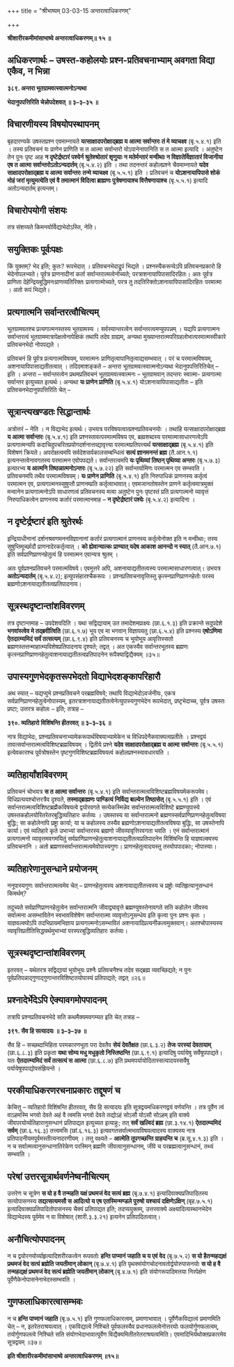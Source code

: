 +++
title = "श्रीभाष्यम् 03-03-15 अन्तरत्वाधिकरणम्"

+++


**श्रीशारीरकमीमांसाभाष्ये अन्तरत्वाधिकरणम्॥ १५ ॥**

## अधिकरणार्थः – उषस्त-कहोलयोः प्रश्न-प्रतिवचनाभ्याम् अवगता विद्या एकैव, न भिन्ना

**३८९. अन्तरा भूतग्रामवत्स्वात्मनोऽन्यथा**

**भेदानुपपत्तिरिति चेन्नोपदेशवत् ॥ ३–३–३५ ॥**

## विचारणीयस्य विषयोपस्थापनम्

बृहदारण्यके उषस्तप्रश्न एवमाम्नायते **यत्साक्षादपरोक्षाद्ब्रह्म य आत्मा सर्वान्तरः तं मे व्याचक्ष्व** (बृ.५.४.१) इति । तस्य प्रतिवचनं यः प्राणेन प्राणिति स त आत्मा सर्वान्तरो योऽपानेनापानिति स त आत्मा इत्यादि । अतुष्टेन तेन पुनः पृष्ट आह **न दृष्टेर्द्रष्टारं पश्येर्न श्रुतेश्श्रोतारं शृणुयाः न मतेर्मन्तारं मन्वीथाः न विज्ञातेर्विज्ञातारं विजानीया एष त आत्मा सर्वान्तरोऽतोऽन्यदार्तम्** (बृ.५.४.२) इति । तथा तदनन्तरं कहोलप्रश्ने चैवमाम्नायते **यदेव साक्षादपरोक्षाद्ब्रह्म य आत्मा सर्वान्तरः तन्मे व्याचक्ष्व** (बृ.५.५.१) इति । प्रतिवचनं च **योऽशनायापिपासे शोकं मोहं जरां मृत्युमत्येति एवं वै तमात्मानं विदित्वा ब्राह्मणः पुत्रेषणायाश्च वित्तैषणायाश्च** (बृ.५.५.१) इत्यादि अतोऽन्यदार्तम् इत्यन्तम्।

## विचारोपयोगी संशयः

तत्र संशय्यते किमनयोर्विद्याभेदोऽस्ति, नेति।

## सयुक्तिकः पूर्वःपक्षः

किं युक्तम्? भेद इति; कुतः? रूपभेदात् । प्रतिवचनभेदाद्रूपं भिद्यते । प्रश्नस्यैकरूप्येऽपि प्रतिवचनप्रकारो हि भेदेनोपलभ्यते। पूर्वत्र प्राणनादीनां कर्ता सर्वान्तरात्मत्वेनोच्यते; परत्राशनायापिपासादिरहितः। अतः पूर्वत्र प्राणिता देहेन्द्रियबुद्धिमनःप्राणव्यतिरिक्तः प्रत्यगात्मोच्यते, परत्र तु तदतिरिक्तोऽशनायापिपासादिरहितः परमात्मा । अतो रूपं भिद्यते।

## प्रत्यगात्मनि सर्वान्तरत्वौचित्यम्

भूतग्रामवतश्च प्रत्यगात्मनस्तस्य भूतग्रामस्य । सर्वस्यान्तरत्वेन
सर्वान्तरत्वमप्युपपन्नम् । यद्यपि प्रत्यगात्मनः सर्वान्तरत्वं भूतग्राममात्रापेक्षत्वेनापेक्षिकं तथापि तदेव ग्राह्यम्, अन्यथा मुख्यान्तरात्मपरिग्रहलोभात्परमात्मस्वीकारे प्रतिवचनभेदो नोपपद्यते ।

प्रतिवचनं हि पूर्वत्र प्रत्यगात्मविषयम्, परमात्मनः प्राणितृत्वापानितृत्वाद्यसम्भवात् । परं च परमात्मविषयम्, अशनायापिपासाद्यतीतत्वात् । तदिदमाशङ्कते – अन्तरा भूतग्रामवत्स्वात्मनोऽन्यथा भेदानुपपत्तिरितिचेत् – इति । अन्तरा – सर्वान्तरत्वेन प्रथमप्रतिवचनं भूतग्रामवत्स्वात्मनः – भूतग्रामवान् तदन्तरः स्वात्मा- प्रत्यगात्मा सर्वान्तर इत्युच्यत इत्यर्थः। अन्यथा
**यः प्राणेन प्राणिति** (बृ.५.४.१) योऽशनायापिपासाद्यतीतः – इति प्रतिवचनभेदानुपपत्तिरिति चेत् –

## सूत्रान्त्यखण्डतः सिद्धान्तार्थः

अत्रोत्तरं – नेति । न विद्याभेद इत्यर्थः। उभयत्र परविषयत्वात्प्रश्नप्रतिवचनयोः । तथाहि यत्साक्षादपरोक्षाद्ब्रह्म **य आत्मा सर्वान्तरः** (बृ.५.४.१) इति प्रश्नस्तावत्परमात्मविषय एव, ब्रह्मशब्दस्य परमात्मासाधारणत्वेऽपि प्रत्यगात्मन्यपि कदाचिदुपचरितप्रयोगदर्शनात्तव्द्यावृत्त्या परमात्मप्रतिपत्त्यर्थं
**यत्साक्षाद्ब्रह्म** (बृ.५.४.१) इति विशेषणं क्रियते। अपरोक्षत्वमपि सर्वदेशसर्वकालसम्बन्धित्वं **सत्यं ज्ञानमनन्तं ब्रह्म** (तै.आन.१.१) इत्यनन्तत्वेनावगतस्य परमात्मन एवोपपद्यते। सर्वान्तरत्वमपि
**यः पृथिव्यां तिष्ठन् पृथिव्या अन्तरः** (बृ.५.७.३) इत्यारभ्य **य आत्मनि तिष्ठन्नात्मनोऽन्तरः** (बृ.५.७.२२) इति सर्वान्तर्यामिणः परमात्मन एव सम्भवति । प्रतिवचनमपि तथैव परमात्मविषयम्।
**यः प्राणेन प्राणिति** (बृ.५.४.१) इति निरुपाधिकं प्राणनस्य कर्तृत्वं परमात्मन एव, प्रत्यगात्मनस्सुषुप्तौ प्राणनम्प्रति कर्तृत्वाभावात्। एवमजानतोषस्तेन प्राणने कर्तृत्वमात्रमुक्तं मन्वानेन प्रत्यगात्मनोऽपि साधारणत्वं प्रतिवचनस्य मत्वा अतुष्टेन पुनः पृष्टस्तं प्रति प्रत्यगात्मनो व्यावृत्तं निरुपाधिकत्वेन प्राणनस्य कर्तारं परमात्मानमाह – **न दृष्टेर्द्रष्टारं पश्येः** (बृ.५.४.२) इत्यादिना ।

## न दृष्टेर्द्रष्टारं इति श्रुतेरर्थः

इन्द्रियाधीनानां दर्शनश्रवणमननविज्ञानानां कर्तारं प्रत्यगात्मानं प्राणनस्य कर्तृत्वेनोक्त इति न मन्वीथाः; तस्य सुषुप्तिमूर्च्छादौ प्राणनादेरकर्तृत्वात् । **को ह्येवान्यात्कः प्राण्यात् यदेष आकाश आनन्दो न स्यात्** (तै.आन.७.१) इति सर्वप्राणिप्राणनहेतुत्वं हि परमात्मन एवान्यत्र श्रुतम् ।

अतः पूर्वप्रश्नप्रतिवचने परमात्मविषये। एवमुत्तरे अपि, अशनायाद्यतीतत्वस्य परमात्मासाधारणत्वात्। उभयत्र **अतोऽन्यदार्तम्** (बृ.५.४.२); इत्युपसंहारश्चैकरूपः । प्रश्नप्रतिवचनावृत्तिस्तु कृत्स्नप्राणिप्राणनहेतोः परस्य ब्रह्मणोऽशनायाद्यतीतत्वप्रतिपादनाय।

## सूत्रस्थदृष्टान्तांशविवरणम्

तत्र दृष्टान्तमाह – उपदेशवदिति । यथा सद्विद्यायाम् उत तमादेशमप्राक्ष्यः (छा.६.१.३) इति प्रक्रान्ते सदुपदेशे
**भगवांस्त्वेव मे तद्ब्रवीत्विति** (छा.६.१.७) भूय एव मा भगवान् विज्ञापयतु (छा.६.५.४) इति प्रश्नस्य **एषोऽणिमा ऐतदात्म्यमिदं सर्वं तत्सत्यम्** (छा.६.९.४) इति प्रतिवचनस्य च भूयोभूय आवृत्तिस्सतो ब्रह्मणस्तत्तन्माहात्म्यविशेषप्रतिपादनाय दृश्यते; तद्वत् । अत एकस्यैव सर्वान्तरभूतस्य ब्रह्मणः कृत्स्नप्राणिप्राणनहेतुत्वाशनायाद्यतीतत्वप्रतिपादनेन रूपैक्याद्विद्यैक्यम् ॥३५॥

## उपास्यगुणभेदकृतरूपभेदतो विद्याभेदशङ्कापरिहारौ

अथ स्यात् – यद्यप्युभे प्रश्नप्रतिवचने परब्रह्मविषये; तथापि विद्याभेदोऽवर्जनीयः, एकत्र सर्वप्राणिप्राणनहेतुत्वेनोपास्यम्, इतरत्राशनायाद्यतीतत्वेनेत्युपास्यगुणभेदेन रूपभेदात्, प्रष्टृभेदाच्च, पूर्वत्र उषस्तः प्रष्टा; उत्तरत्र कहोलः – इति; तत्राह –

**३९०. व्यतिहारो विशिंषन्ति हीतरवत् ॥ ३–३–३६ ॥**

नात्र विद्याभेदः, प्रश्नप्रतिवचनाभ्यामेकरूपार्थविषयाभ्यामेकेन च विधिपदेनैकवाक्यत्वप्रतीतेः । प्रश्नद्वयं तावत्सर्वान्तरात्मत्वविशिष्टब्रह्मविषयम् । द्वितीये प्रश्ने **यदेव साक्षादपरोक्षाद्ब्रह्म य आत्मा सर्वान्तरः** (बृ.५.५.१) इत्येवकारश्च पूर्वत्रोषस्तेन पृष्टगुणविशिष्टब्रह्मविषयत्वं कहोलप्रश्नस्यावधारयति ।

## व्यतिहार्यांशविवरणम्

प्रतिवचनं चोभयत्र **स त आत्मा सर्वान्तरः** (बृ.५.४.१) इति सर्वान्तरात्मत्वविशिष्टब्रह्मविषयमेकरूपमेव। विधिप्रत्ययश्चोत्तरत्रैव दृश्यते, **तस्माद्ब्राह्मणः पाण्डित्यं निर्विद्य बाल्येन तिष्ठासेत्** (बृ.५.५.१) इति । एवं सर्वान्तरात्मत्वविशिष्टब्रह्मैकविषयत्वे द्वयोरवगते सत्येकस्मिन्नेव सर्वान्तरात्मत्वविशिष्टे ब्रह्मण्युपास्ये उषस्तकहोलयोरितरेतरबुद्धिव्यतिहारः कर्तव्यः । उषस्तस्य या सर्वान्तरात्मनो ब्रह्मणस्सर्वप्राणिप्राणनहेतुत्वविषया बुद्धिः; सा कहोलेनापि प्रष्ट्रा कार्या; या च कहोलस्य तस्यैव ब्रह्मणोऽशनायाद्यतीतत्वविषया बुद्धिः, सा उषस्तेनापि कार्या। एवं व्यतिहारे कृते उभाभ्यां सर्वान्तरस्य ब्रह्मणो जीवव्यावृत्तिरवगता भवति । एनं सर्वान्तरात्मानं प्रत्यगात्मनो व्यावृत्तमवगमयितुं सर्वप्राणिप्राणनहेतुत्वाशनायाद्यतीतत्वप्रतिपादनेन विशिंषन्ति हि याज्ञवल्क्यस्य प्रतिवचनानि । अतो ब्रह्मणस्सर्वान्तरात्मत्वमेवोपास्यगुणः। प्राणनहेतुत्वादयस्तु तस्योपपादकाः; नोपास्याः।

## व्यतिहारेणानुसन्धाने प्रयोजनम्

ननूपास्यगुणः सर्वान्तरात्मत्वमेव चेत् – प्राणनहेतुत्वस्य अशनायाद्यतीतत्त्वस्य च प्रष्ट्रोः व्यतिहृत्यानुसन्धानं किमर्थम्?

तदुच्यते सर्वप्राणिप्राणनहेतुत्वेन सर्वान्तरात्मनि जीवाद्व्यावृत्ते ब्रह्मण्युषस्तेनावगते सति कहोलेन जीवस्य सर्वात्मना असम्भावितेन स्वभावविशेषेण सर्वान्तरात्मा व्यावृत्तोऽनुसन्धेय इति कृत्वा पुनः प्रश्नः कृतः । याज्ञवल्क्योऽपि तदभिप्रायमभिज्ञाय प्रत्यगात्मनोऽसम्भावितं अशनायादिप्रत्यनीकत्वमुक्तवान्। अतश्चोपास्यस्य व्यावृत्तिप्रतीतिसिद्ध्यर्थमुभाभ्यां परस्परबुद्धिव्यतिहारः कर्तव्यः।

## सूत्रस्थदृष्टान्तांशविवरणम्

 इतरवत् – यथेतरत्र सद्विद्यायां भूयोभूयः प्रश्नैः प्रतिवचनैश्च तदेव सद्ब्रह्म व्यवच्छिद्यते; न पुनः पूर्वप्रतिपन्नाद्गुणाद्गुणान्तरविशिष्टतयोपास्यं प्रतिपाद्यते; तद्वत् ॥२६॥

## प्रश्नादेर्भेदेऽपि ऐक्यावगमोपपादनम्

तत्रापि प्रश्नप्रतिवचनभेदे सति कथमैक्यमवगम्यत इति चेत् तत्राह –

**३९१. सैव हि सत्यादयः ॥ ३–३–३७ ॥**

सैव हि – सच्छब्दाभिहिता परमकारणभूता परा देवतैव **सेयं देवतैक्षत** (छा.६.३.२) **तेजः परस्यां देवतायाम्** (छा.६.८.३) इति प्रकृता
**यथा सोम्य मधु मधुकृतो निस्तिष्ठन्ति** (छा.६.९.१) इत्यादिषु पर्यायेषु सर्वेषूपपाद्यते। यतः **ऐतदात्म्यमिदं सर्वं तत्सत्यं स आत्मा** (छा.६.८.७) इति प्रथमपर्यायोदितास्सत्यादयस्सर्वेषु पर्यायेषूपपाद्योपसंह्रियन्ते ।

## परकीयाधिकरणरचनाप्रकारः तद्दूषणं च

केचित्तु – व्यतिहारो विशिंषन्ति हीतरवत्, सैव हि सत्यादयः इति सूत्रद्वयमधिकरणद्वयं वर्णयन्ति । तत्र पूर्वेण त्वं वाऽहमस्मि भगवो देवते अहं वै त्वमसि भगवो देवते तद्योऽहं सोऽसौ योऽसौ सोऽहम् इति वाक्ये जीवपरयोर्व्यतिहारानुसन्धानं प्रतिपाद्यत इत्युच्यत इत्याहुः; तत्
**सर्वं खल्विदं ब्रह्म** (छा.३.१४.१) **ऐतदात्म्यमिदं सर्वम्** (छा.६.१६.३) तत्त्वमसि (छां.६.१६.३) इत्यवगतसर्वात्मभावविषयत्वादस्य वाक्यस्य नात्र प्रतिपादनीयमपूर्वमस्तीत्यनादरणीयम् । तत्तु वक्ष्यते – **आत्मेति तूपगच्छन्ति ग्राहयन्ति च** (ब्र.सू.४.१.३) इति । न च सर्वात्मत्वानुसन्धानातिरेकेण परस्मिन् ब्रह्मणि जीवत्वानुसन्धानम्, जीवे च परब्रह्मत्वानुसन्धानं, तथ्यं सम्भवति ।

## परेषां उत्तरसूत्रार्थवर्णनेष्वनौचित्यम्

उत्तरेण च सूत्रेण **स यो ह वै तन्महति यक्षं प्रथमजं वेद सत्यं ब्रह्म** (बृ.७.४.१) इत्यादिवाक्यप्रतिपादितस्य सत्योपासनस्य **तद्यत्सत्यमसौ स आदित्यो य एष एतस्मिन्मण्डले पुरुषो यश्चायं दक्षिणेऽक्षिन्** (बृह.७.५.१) इत्यादिवाक्यप्रतिपादितोपासनस्य चैक्यं प्रतिपाद्यत इति; तदप्ययुक्तम्, उत्तरवाक्ये अक्ष्यादित्यस्थानभेदेन विद्याभेदस्य पूर्वमेव न वा विशेषात् (शारी.३.३.२१) इत्यनेन प्रतिपादितत्वात्।

## अनौचित्योपपादनम्

न च द्वयोरनयोर्व्याहृत्यादिशरीरकत्वेन रूपवतोः **हन्ति पाप्मानं जहाति च य एवं वेद** (बृ.७.५.२) **स यो हैतन्महद्यक्षं प्रथमजं वेद सत्यं ब्रह्मेति जयतीमान् लोकान्** (बृ.७.४.१) इति पृथक्संयोगचोदनावतोर्द्वयोरुपासनयोः **स यो ह वै तन्महद्यक्षं प्रथमजं वेद सत्यं ब्रह्मेति जयतीमान् लोकान्** (बृ.४.७.१) इति संयोगरूपादिमत्तया निरपेक्षेण पूर्वेणैकेनोपासनेनाभेदस्सम्भवति ।

## गुणफलाधिकारत्वासम्भवः

न च **हन्ति पाप्मानं जहाति** (बृ.७.५.१) इति गुणफलाधिकारत्वम्, प्रमाणाभावात् । पूर्वेणैकविद्यात्वं प्रमाणमिति चेत् – न, इतरेतराश्रयत्वात् । एकविद्यात्वे निश्चिते पूर्वफलस्यैव प्रधानफलत्वेनोत्तरयोः फलयोर्गुणफलत्वम्, तयोर्गुणफलत्वे निश्चिते सति संयोगभेदाभावात्पूर्वेण विद्यैक्यमितीतरेतराश्रयत्वमिति। एवमादिभिर्यथोक्तप्रकारमेव सूत्रद्वयम् ॥३७॥

**इति श्रीशारीरकमीमांसाभाष्ये अन्तरत्वाधिकरणम् ॥१५॥**


